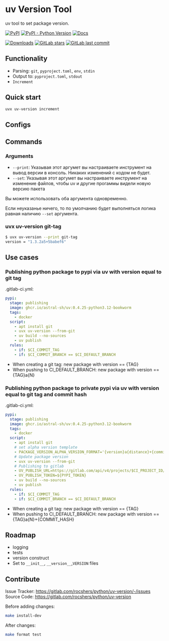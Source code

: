 # uv Version Tool

uv tool to set package version.

[![PyPI](https://img.shields.io/pypi/v/uv-version)](https://pypi.org/project/uv-version/)
[![PyPI - Python Version](https://img.shields.io/pypi/pyversions/uv-version)](https://pypi.org/project/uv-version/)
[![Docs](https://img.shields.io/badge/docs-exists-blue)](https://projects.rocshers.com/open-source/uv-version)

[![Downloads](https://static.pepy.tech/badge/uv-version)](https://pepy.tech/project/uv-version)
[![GitLab stars](https://img.shields.io/gitlab/stars/rocshers/python/uv-version)](https://gitlab.com/rocshers/python/uv-version)
[![GitLab last commit](https://img.shields.io/gitlab/last-commit/rocshers/python/uv-version)](https://gitlab.com/rocshers/python/uv-version)

## Functionality

- Parsing: `git`, `pyproject.toml`, `env`, `stdin`
- Output to: `pyproject.toml`, `stdout`
- `Increment`

## Quick start

```bash
uvx uv-version increment
```

## Configs

## Commands

### Arguments

- `--print`: Указывая этот аргумет вы настраиваете инструмент на вывод версии в консоль. Никаких изменений с кодом не будет.
- `--set`: Указывая этот аргумет вы настраиваете инструмент на изменение файлов, чтобы uv и другие прогаммы видели новую версию пакета

Вы можете использовать оба аргумента одновременно.

Если неуказанье ничего, то по умолчанию будет выполняться логика равная наличию `--set` аргумента.

### uvx uv-version git-tag

```bash
$ uvx uv-version --print git-tag
version = "1.3.2a5+5babef6"
```

## Use cases

### Publishing python package to pypi via uv with version equal to git tag

.gitlab-ci.yml:

```yaml
pypi:
  stage: publishing
  image: ghcr.io/astral-sh/uv:0.4.25-python3.12-bookworm
  tags:
    - docker
  script:
    - apt install git
    - uvx uv-version --from-git
    - uv build --no-sources
    - uv publish
  rules:
    - if: $CI_COMMIT_TAG
    - if: $CI_COMMIT_BRANCH == $CI_DEFAULT_BRANCH
```

- When creating a git tag: new package with version == {TAG}
- When pushing to CI_DEFAULT_BRANCH: new package with version == {TAG}a{N}

### Publishing python package to private pypi via uv with version equal to git tag and commit hash

.gitlab-ci.yml:

```yaml
pypi:
  stage: publishing
  image: ghcr.io/astral-sh/uv:0.4.25-python3.12-bookworm
  tags:
    - docker
  script:
    - apt install git
    # set alpha version template
    - PACKAGE_VERSION_ALPHA_VERSION_FORMAT='{version}a{distance}+{commit_hash}'
    # Update package version
    - uvx uv-version --from-git
    # Publishing to gitlab
    - UV_PUBLISH_URL=https://gitlab.com/api/v4/projects/$CI_PROJECT_ID/packages/pypi
    - UV_PUBLISH_TOKEN=${PYPI_TOKEN}
    - uv build --no-sources
    - uv publish
  rules:
    - if: $CI_COMMIT_TAG
    - if: $CI_COMMIT_BRANCH == $CI_DEFAULT_BRANCH
```

- When creating a git tag: new package with version == {TAG}
- When pushing to CI_DEFAULT_BRANCH: new package with version == {TAG}a{N}+{COMMIT_HASH}

## Roadmap

- logging
- tests
- version construct
- Set to `__init__`, `__version__`,`VERSION` files

## Contribute

Issue Tracker: <https://gitlab.com/rocshers/python/uv-version/-/issues>  
Source Code: <https://gitlab.com/rocshers/python/uv-version>

Before adding changes:

```bash
make install-dev
```

After changes:

```bash
make format test
```
